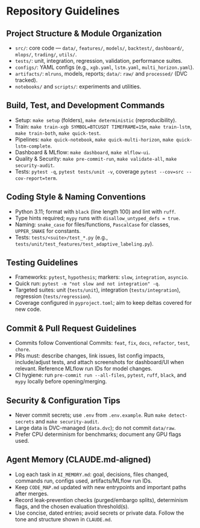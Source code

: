 # Repository Guidelines

## Project Structure & Module Organization
- `src/`: core code — `data/`, `features/`, `models/`, `backtest/`, `dashboard/`, `mlops/`, `trading/`, `utils/`.
- `tests/`: unit, integration, regression, validation, performance suites.
- `configs/`: YAML configs (e.g., `xgb.yaml`, `lstm.yaml`, `multi_horizon.yaml`).
- `artifacts/`: `mlruns`, models, reports; `data/`: `raw/` and `processed/` (DVC tracked).
- `notebooks/` and `scripts/`: experiments and utilities.

## Build, Test, and Development Commands
- Setup: `make setup` (folders), `make deterministic` (reproducibility).
- Train: `make train-xgb SYMBOL=BTCUSDT TIMEFRAME=15m`, `make train-lstm`, `make train-both`, `make quick-test`.
- Pipelines: `make quick-notebook`, `make quick-multi-horizon`, `make quick-lstm-complete`.
- Dashboard & MLflow: `make dashboard`, `make mlflow-ui`.
- Quality & Security: `make pre-commit-run`, `make validate-all`, `make security-audit`.
- Tests: `pytest -q`, `pytest tests/unit -v`, coverage `pytest --cov=src --cov-report=term`.

## Coding Style & Naming Conventions
- Python 3.11; format with `black` (line length 100) and lint with `ruff`.
- Type hints required; `mypy` runs with `disallow_untyped_defs = true`.
- Naming: `snake_case` for files/functions, `PascalCase` for classes, `UPPER_SNAKE` for constants.
- Tests: `tests/<suite>/test_*.py` (e.g., `tests/unit/test_features/test_adaptive_labeling.py`).

## Testing Guidelines
- Frameworks: `pytest`, `hypothesis`; markers: `slow`, `integration`, `asyncio`.
- Quick run: `pytest -m "not slow and not integration" -q`.
- Targeted suites: unit (`tests/unit`), integration (`tests/integration`), regression (`tests/regression`).
- Coverage configured in `pyproject.toml`; aim to keep deltas covered for new code.

## Commit & Pull Request Guidelines
- Commits follow Conventional Commits: `feat`, `fix`, `docs`, `refactor`, `test`, `chore`.
- PRs must: describe changes, link issues, list config impacts, include/adjust tests, and attach screenshots for dashboard/UI when relevant. Reference MLflow run IDs for model changes.
- CI hygiene: run `pre-commit run --all-files`, `pytest`, `ruff`, `black`, and `mypy` locally before opening/merging.

## Security & Configuration Tips
- Never commit secrets; use `.env` from `.env.example`. Run `make detect-secrets` and `make security-audit`.
- Large data is DVC-managed (`data.dvc`); do not commit `data/raw`.
- Prefer CPU determinism for benchmarks; document any GPU flags used.

## Agent Memory (CLAUDE.md‑aligned)
- Log each task in `AI_MEMORY.md`: goal, decisions, files changed, commands run, configs used, artifacts/MLflow run IDs.
- Keep `CODE_MAP.md` updated with new entrypoints and important paths after merges.
- Record leak‑prevention checks (purged/embargo splits), determinism flags, and the chosen evaluation threshold(s).
- Use concise, dated entries; avoid secrets or private data. Follow the tone and structure shown in `CLAUDE.md`.
